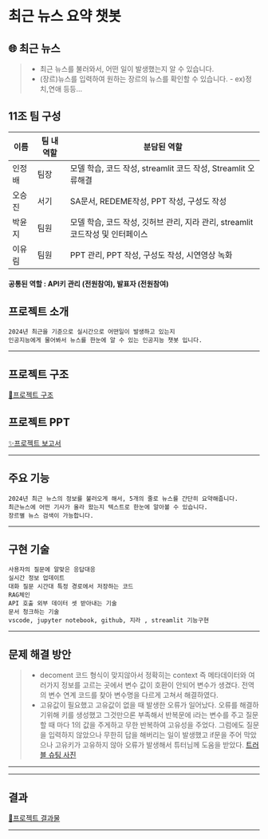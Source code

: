 # 최근 뉴스 요약 챗봇

## 🌐 최근 뉴스
> * 최근 뉴스를 불러와서, 어떤 일이 발생했는지 알 수 있습니다.
> * (장르)뉴스를 입력하여 원하는 장르의 뉴스를 확인할 수 있습니다. - ex)정치,연애 등등...

## 11조 팀 구성
| 이름 | 팀 내 역할 | 분담된 역할 |
| ---------- | ---------- | ---------- |
| 인정배 | 팀장 | 모델 학습, 코드 작성, streamlit 코드 작성, Streamlit 오류해결 |
| 오승진 | 서기 | SA문서, REDEME작성, PPT 작성, 구성도 작성 |
| 박윤지 | 팀원 | 모델 학습, 코드 작성, 깃허브 관리, 지라 관리, streamlit 코드작성 및 인터페이스 |
| 이유림 | 팀원 | PPT 관리, PPT 작성, 구성도 작성, 시연영상 녹화 |

#### 공통된 역할 : API키 관리 (전원참여), 발표자 (전원참여)

## 프로젝트 소개
```
2024년 최근을 기준으로 실시간으로 어떤일이 발생하고 있는지
인공지능에게 물어봐서 뉴스를 한눈에 알 수 있는 인공지능 챗봇 입니다.
```
***

## 프로젝트 구조
[🔑프로젝트 구조](https://excalidraw.com/#json=ED4BwHOG0jHne1OagL10a,IyZajZv-LNnOq8VJz_AVKg)
## 프로젝트 PPT
[✨프로젝트 보고서](https://docs.google.com/presentation/d/1Es9X6uiWgfBH_jLD8_vWzjJNfTw97hQ_kcZoeq4DXLA/edit#slide=id.p1)
***

## 주요 기능
```
2024년 최근 뉴스의 정보를 불러오게 해서, 5개의 줄로 뉴스를 간단히 요약해줍니다.
최근뉴스에 어떤 기사가 올라 왔는지 텍스트로 한눈에 알아볼 수 있습니다.
장르별 뉴스 검색이 가능합니다.
```
***

## 구현 기술
```
사용자의 질문에 알맞은 응답대응
실시간 정보 업데이트
대화 질문 시간대 특정 경로에서 저장하는 코드 
RAG체인
API 호출 외부 데이터 셋 받아내는 기술
문서 청크하는 기술 
vscode, jupyter notebook, github, 지라 , streamlit 기능구현  
```
***

## 문제 해결 방안
> * decoment 코드 형식이 맞지않아서 정확히는 context 즉 메타데이터와 여러가지 정보를 고르는 곳에서 변수 값이 호환이 안되어 변수가 생겼다. 전역의 변수 연계 코드를 찾아 변수명을 다르게 고쳐서 해결하였다.
> * 고유값이 필요했고 고유값이 없을 때 발생한 오류가 일어났다. 오류를 해결하기위해 키를 생성했고 그것만으론 부족해서 반복문에 i라는 변수를 주고 질문할 때 마다 1의 값을 주게하고 무한 반복하여 고유성을 주었다. 그럼에도 질문을 입력하지 않았으나 무한히 답을 해버리는 일이 발생했고 if문을 주어 막았으나 고유키가 고유하지 않아 오류가 발생해서 튜터님께 도움을 받았다.
[트러블 슈팅 사진](https://www.notion.so/teamsparta/1382dc3ef51481cdba3eef78bface315)
***

***
## 결과
[🎈프로젝트 결과물](https://www.notion.so/teamsparta/1382dc3ef5148165a486d8762ac90467)
***




